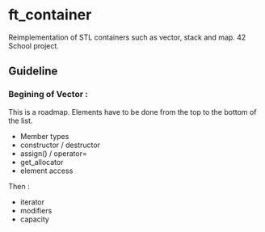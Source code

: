 # ft_container
Reimplementation of STL containers such as vector, stack and map. 42 School project.

## Guideline

### Begining of Vector :

This is a roadmap. Elements have to be done from the top to the bottom of the list.

- Member types
- constructor / destructor
- assign() / operator=
- get_allocator
- element access

Then :
- iterator
- modifiers
- capacity
